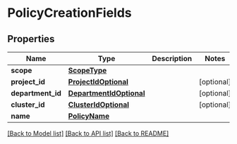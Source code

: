 # PolicyCreationFields

## Properties
Name | Type | Description | Notes
------------ | ------------- | ------------- | -------------
**scope** | [**ScopeType**](ScopeType.md) |  | 
**project_id** | [**ProjectIdOptional**](ProjectIdOptional.md) |  | [optional] 
**department_id** | [**DepartmentIdOptional**](DepartmentIdOptional.md) |  | [optional] 
**cluster_id** | [**ClusterIdOptional**](ClusterIdOptional.md) |  | [optional] 
**name** | [**PolicyName**](PolicyName.md) |  | 

[[Back to Model list]](../README.md#documentation-for-models) [[Back to API list]](../README.md#documentation-for-api-endpoints) [[Back to README]](../README.md)

